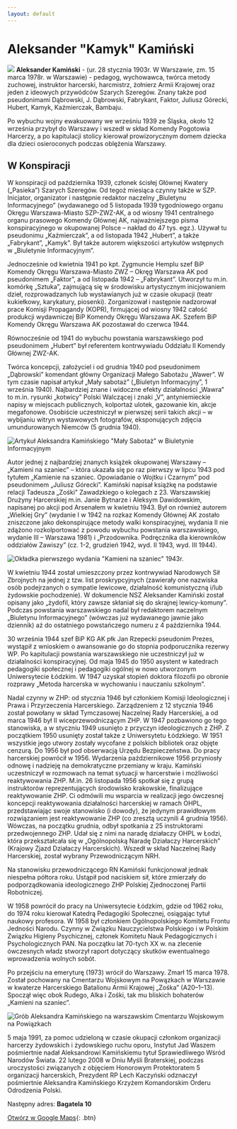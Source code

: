 ```yaml
---
layout: default
---
```


# Aleksander "Kamyk" Kamiński

![](https://upload.wikimedia.org/wikipedia/commons/6/69/Aleksander_Kami%C5%84ski_-_Kamyk.jpg)
**Aleksander Kamiński** - (ur. 28 stycznia 1903r. W Warszawie, zm. 15 marca 1978r. w Warszawie) - pedagog, wychowawca, twórca metody zuchowej, instruktor harcerski, harcmistrz, żołnierz Armii Krajowej oraz jeden z ideowych przywódców Szarych Szeregów. Znany także pod pseudonimami Dąbrowski, J. Dąbrowski, Fabrykant, Faktor, Juliusz Górecki, Hubert, Kamyk, Kaźmierczak, Bambaju.

Po wybuchu wojny ewakuowany we wrześniu 1939 ze Śląska, około 12 września przybył do Warszawy i wszedł w skład Komendy Pogotowia Harcerzy, a po kapitulacji stolicy kierował prowizorycznym domem dziecka dla dzieci osieroconych podczas oblężenia Warszawy.
## W Konspiracji
W konspiracji od października 1939, członek ścisłej Głównej Kwatery („Pasieka”) Szarych Szeregów. Od tegoż miesiąca czynny także w SZP. Inicjator, organizator i następnie redaktor naczelny „Biuletynu Informacyjnego” (wydawanego od 5 listopada 1939 tygodniowego organu Okręgu Warszawa-Miasto SZP-ZWZ-AK, a od wiosny 1941 centralnego organu prasowego Komendy Głównej AK, najważniejszego pisma konspiracyjnego w okupowanej Polsce – nakład do 47 tys. egz.). Używał tu pseudonimu „Kaźmierczak”, a od listopada 1942 „Hubert”, a także „Fabrykant”, „Kamyk”. Był także autorem większości artykułów wstępnych w „Biuletynie Informacyjnym”.

Jednocześnie od kwietnia 1941 po kpt. Zygmuncie Hemplu szef BiP Komendy Okręgu Warszawa-Miasto ZWZ – Okręg Warszawa AK pod pseudonimem „Faktor”, a od listopada 1942 – „Fabrykant”. Utworzył tu m.in. komórkę „Sztuka”, zajmującą się w środowisku artystycznym inicjowaniem dzieł, rozprowadzanych lub wystawianych już w czasie okupacji (teatr kukiełkowy, karykatury, piosenki). Zorganizował i następnie nadzorował prace Komisji Propagandy (KOPR), firmującej od wiosny 1942 całość produkcji wydawniczej BiP Komendy Okręgu Warszawa AK. Szefem BiP Komendy Okręgu Warszawa AK pozostawał do czerwca 1944.

Równocześnie od 1941 do wybuchu powstania warszawskiego pod pseudonimem „Hubert” był referentem kontrwywiadu Oddziału II Komendy Głównej ZWZ-AK.

Twórca koncepcji, założyciel i od grudnia 1940 pod pseudonimem „Dąbrowski” komendant główny Organizacji Małego Sabotażu „Wawer”. W tym czasie napisał artykuł „Mały sabotaż” („Biuletyn Informacyjny”, 1 września 1940). Najbardziej znane i widoczne efekty działalności „Wawra” to m.in. rysunki „kotwicy” Polski Walczącej i znaki „V”, antyniemieckie napisy w miejscach publicznych, kolportaż ulotek, gazowanie kin, akcje megafonowe. Osobiście uczestniczył w pierwszej serii takich akcji – w wybijaniu witryn wystawowych fotografów, eksponujących zdjęcia umundurowanych Niemców (5 grudnia 1940).

![Artykuł Aleksandra Kamińskiego "Mały Sabotaż" w Biuletynie Informacyjnym](https://upload.wikimedia.org/wikipedia/commons/b/bf/Mały_Sabotaż_Biuletyn_Informacyjny_Aleksander_Kamiński_1_listopada_1940.jpg)

Autor jednej z najbardziej znanych książek okupowanej Warszawy – „Kamieni na szaniec” – która ukazała się po raz pierwszy w lipcu 1943 pod tytułem „Kamienie na szaniec. Opowiadanie o Wojtku i Czarnym” pod pseudonimem „Juliusz Górecki”. Kamiński napisał książkę na podstawie relacji Tadeusza „Zośki” Zawadzkiego o kolegach z 23. Warszawskiej Drużyny Harcerskiej m.in. Janie Bytnarze i Aleksym Dawidowskim, napisanej po akcji pod Arsenałem w kwietniu 1943. Był on również autorem „Wielkiej Gry” (wydanie I w 1942 na rozkaz Komendy Głównej AK zostało zniszczone jako dekonspirujące metody walki konspiracyjnej, wydania II nie zdążono rozkolportować z powodu wybuchu powstania warszawskiego, wydanie III – Warszawa 1981) i „Przodownika. Podręcznika dla kierowników oddziałów Zawiszy” (cz. 1-2, grudzień 1942, wyd. II 1943, wyd. III 1944).

![Okładka pierwszego wydania "Kamieni na szaniec" 1943r.](https://upload.wikimedia.org/wikipedia/commons/5/5d/Ok%C5%82adka_pierwsze_wydanie_Kamienie_na_szaniec_1943.jpg)

W kwietniu 1944 został umieszczony przez kontrwywiad Narodowych Sił Zbrojnych na jednej z tzw. list proskrypcyjnych (zawierały one nazwiska osób podejrzanych o sympatie lewicowe, działalność komunistyczną i/lub żydowskie pochodzenie). W dokumencie NSZ Aleksander Kamiński został opisany jako „żydofil, który zawsze skłaniał się do skrajnej lewicy-komuny”. Podczas powstania warszawskiego nadal był redaktorem naczelnym „Biuletynu Informacyjnego” (wówczas już wydawanego jawnie jako dziennik) aż do ostatniego powstańczego numeru z 4 października 1944.

30 września 1944 szef BiP KG AK płk Jan Rzepecki pseudonim Prezes, wystąpił z wnioskiem o awansowanie go do stopnia podporucznika rezerwy WP. Po kapitulacji powstania warszawskiego nie uczestniczył już w działalności konspiracyjnej. Od maja 1945 do 1950 asystent w katedrach pedagogiki społecznej i pedagogiki ogólnej w nowo utworzonym Uniwersytecie Łódzkim. W 1947 uzyskał stopień doktora filozofii po obronie rozprawy „Metoda harcerska w wychowaniu i nauczaniu szkolnym”.

Nadal czynny w ZHP: od stycznia 1946 był członkiem Komisji Ideologicznej i Prawa i Przyrzeczenia Harcerskiego. Zarządzeniem z 12 stycznia 1946 został powołany w skład Tymczasowej Naczelnej Rady Harcerskiej, a od marca 1946 był II wiceprzewodniczącym ZHP. W 1947 pozbawiono go tego stanowiska, a w styczniu 1949 usunięto z przyczyn ideologicznych z ZHP. Z początkiem 1950 usunięty został także z Uniwersytetu Łódzkiego. W 1951 wszystkie jego utwory zostały wycofane z polskich bibliotek oraz objęte cenzurą. Do 1956 był pod obserwacją Urzędu Bezpieczeństwa.
Do pracy harcerskiej powrócił w 1956. Wydarzenia październikowe 1956 przyniosły odnowę i nadzieję na demokratyczne przemiany w kraju. Kamiński uczestniczył w rozmowach na temat sytuacji w harcerstwie i możliwości reaktywowania ZHP. M.in. 26 listopada 1956 spotkał się z grupą instruktorów reprezentujących środowisko krakowskie, finalizujące reaktywowanie ZHP. Ci odmówili mu wsparcia w realizacji jego ówczesnej koncepcji reaktywowania działalności harcerskiej w ramach OHPL, przedstawiając swoje stanowisko (i dowody), że jedynym prawidłowym rozwiązaniem jest reaktywowanie ZHP (co zresztą uczynili 4 grudnia 1956). Wówczas, na początku grudnia, odbył spotkania z 25 instruktorami przedwojennego ZHP. Udał się z nimi na naradę działaczy OHPL w Łodzi, która przekształcała się w „Ogólnopolską Naradę Działaczy Harcerskich” (Krajowy Zjazd Działaczy Harcerskich). Wszedł w skład Naczelnej Rady Harcerskiej, został wybrany Przewodniczącym NRH.

Na stanowisku przewodniczącego RN Kamiński funkcjonował jednak niespełna półtora roku. Ustąpił pod naciskiem sił, które zmierzały do podporządkowania ideologicznego ZHP Polskiej Zjednoczonej Partii Robotniczej.

W 1958 powrócił do pracy na Uniwersytecie Łódzkim, gdzie od 1962 roku, do 1974 roku kierował Katedrą Pedagogiki Społecznej, osiągając tytuł naukowy profesora. W 1958 był członkiem Ogólnopolskiego Komitetu Frontu Jedności Narodu.
Czynny w Związku Nauczycielstwa Polskiego i w Polskim Związku Higieny Psychicznej, członek Komitetu Nauk Pedagogicznych i Psychologicznych PAN. Na początku lat 70-tych XX w. na zlecenie ówczesnych władz stworzył raport dotyczący skutków ewentualnego wprowadzenia wolnych sobót.

Po przejściu na emeryturę (1973) wrócił do Warszawy.
Zmarł 15 marca 1978. Został pochowany na Cmentarzu Wojskowym na Powązkach w Warszawie w kwaterze Harcerskiego Batalionu Armii Krajowej „Zośka” (A20–1–13). Spoczął więc obok Rudego, Alka i Zośki, tak mu bliskich bohaterów „Kamieni na szaniec”.

![Grób Aleksandra Kamińskiego na warszawskim Cmentarzu Wojskowym na Powiązkach](https://upload.wikimedia.org/wikipedia/commons/b/b3/Aleksander_Kaminski_Grave.jpg)

5 maja 1991, za pomoc udzieloną w czasie okupacji członkom organizacji harcerzy żydowskich i żydowskiego ruchu oporu, Instytut Jad Waszem pośmiertnie nadał Aleksandrowi Kamińskiemu tytuł Sprawiedliwego Wśród Narodów Świata.
22 lutego 2008 w Dniu Myśli Braterskiej, podczas uroczystości związanych z objęciem Honorowym Protektoratem 5 organizacji harcerskich, Prezydent RP Lech Kaczyński odznaczył pośmiertnie Aleksandra Kamińskiego Krzyżem Komandorskim Orderu Odrodzenia Polski.


Następny adres: **Bagatela 10**

[Otwórz w Google Maps](https://www.google.com/maps/dir//Bagatela+10,+00-585+Warszawa/@52.2137695,20.9530995,12z/data=!3m1!4b1!4m9!4m8!1m0!1m5!1m1!1s0x471ecce0bc46c809:0x143d65fd5d280327!2m2!1d21.0231387!2d52.2137902!3e3){: .btn}
